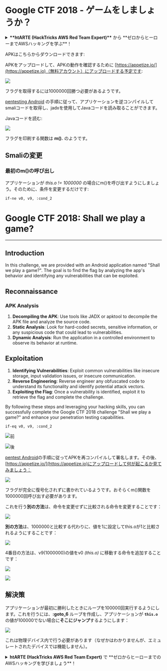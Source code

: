 # Google CTF 2018 - ゲームをしましょうか？

<details>

<summary><strong>**htARTE (HackTricks AWS Red Team Expert)**</strong> から **ゼロからヒーローまでAWSハッキングを学ぶ**！</summary>

HackTricks をサポートする他の方法:

* **HackTricks で企業を宣伝したい** または **HackTricks をPDFでダウンロードしたい** 場合は [**SUBSCRIPTION PLANS**](https://github.com/sponsors/carlospolop) をチェックしてください！
* [**公式PEASS＆HackTricksスワッグ**](https://peass.creator-spring.com)を手に入れる
* [**The PEASS Family**](https://opensea.io/collection/the-peass-family) を発見し、独占的な [**NFTs**](https://opensea.io/collection/the-peass-family) のコレクションを見つける
* **💬 [**Discordグループ**](https://discord.gg/hRep4RUj7f) に参加するか、[**telegramグループ**](https://t.me/peass) に参加するか、**Twitter** 🐦 [**@carlospolopm**](https://twitter.com/hacktricks\_live) をフォローする**
* **ハッキングトリックを共有するために、PRを** [**HackTricks**](https://github.com/carlospolop/hacktricks) **と** [**HackTricks Cloud**](https://github.com/carlospolop/hacktricks-cloud) **のGitHubリポジトリに提出してください。**

</details>

APKはこちらからダウンロードできます:

APKをアップロードして、APKの動作を確認するために [https://appetize.io/](https://appetize.io)（無料アカウント）にアップロードする予定です:

![](<../../.gitbook/assets/image (421).png>)

フラグを取得するには1000000回勝つ必要があるようです。

[pentesting Android](./) の手順に従って、アプリケーションを逆コンパイルしてsmaliコードを取得し、jadxを使用してJavaコードを読み取ることができます。

Javaコードを読む:

![](<../../.gitbook/assets/image (495).png>)

フラグを印刷する関数は **m().** のようです。

## **Smaliの変更**

### **最初のm()の呼び出し**

アプリケーションが _this.o != 1000000_ の場合にm()を呼び出すようにしましょう。そのために、条件を変更するだけです:
```
if-ne v0, v9, :cond_2
```
# Google CTF 2018: Shall we play a game?

---

## Introduction

In this challenge, we are provided with an Android application named "Shall we play a game?". The goal is to find the flag by analyzing the app's behavior and identifying any vulnerabilities that can be exploited.

## Reconnaissance

### APK Analysis

1. **Decompiling the APK**: Use tools like JADX or apktool to decompile the APK file and analyze the source code.
2. **Static Analysis**: Look for hard-coded secrets, sensitive information, or any suspicious code that could lead to vulnerabilities.
3. **Dynamic Analysis**: Run the application in a controlled environment to observe its behavior at runtime.

## Exploitation

1. **Identifying Vulnerabilities**: Exploit common vulnerabilities like insecure storage, input validation issues, or insecure communication.
2. **Reverse Engineering**: Reverse engineer any obfuscated code to understand its functionality and identify potential attack vectors.
3. **Exploiting the Flag**: Once a vulnerability is identified, exploit it to retrieve the flag and complete the challenge.

By following these steps and leveraging your hacking skills, you can successfully complete the Google CTF 2018 challenge "Shall we play a game?" and enhance your penetration testing capabilities.
```
if-eq v0, v9, :cond_2
```
![前](<../../.gitbook/assets/image (383).png>)

![後](<../../.gitbook/assets/image (838).png>)

[pentest Android](./)の手順に従ってAPKを再コンパイルして署名します。その後、[https://appetize.io/](https://appetize.io)にアップロードして何が起こるか見てみましょう：

![](<../../.gitbook/assets/image (128).png>)

フラグが完全に復号化されずに書かれているようです。おそらくm()関数を1000000回呼び出す必要があります。

これを行う**別の方法**は、命令を変更せずに比較される命令を変更することです：

![](<../../.gitbook/assets/image (840).png>)

**別の方法**は、1000000と比較する代わりに、値を1に設定してthis.oが1と比較されるようにすることです：

![](<../../.gitbook/assets/image (629).png>)

4番目の方法は、v9(1000000)の値をv0 _(this.o)_ に移動する命令を追加することです：

![](<../../.gitbook/assets/image (414).png>)

![](<../../.gitbook/assets/image (424).png>)

## 解決策

アプリケーションが最初に勝利したときにループを100000回実行するようにします。これを行うには、**:goto\_6** ループを作成し、アプリケーションが **`this.o`** の値が100000でない場合に**そこにジャンプ**するようにします：

![](<../../.gitbook/assets/image (1090).png>)

これは物理デバイス内で行う必要があります（なぜかはわかりませんが、エミュレートされたデバイスでは機能しません）。

<details>

<summary><strong>htARTE (HackTricks AWS Red Team Expert)</strong> で **ゼロからヒーローまでのAWSハッキングを学びましょう**！</summary>

HackTricks をサポートする他の方法:

* **HackTricks で企業を宣伝したい**、または **HackTricks をPDFでダウンロードしたい**場合は、[**SUBSCRIPTION PLANS**](https://github.com/sponsors/carlospolop)をチェックしてください！
* [**公式PEASS＆HackTricksのグッズ**](https://peass.creator-spring.com)を入手してください
* [**The PEASS Family**](https://opensea.io/collection/the-peass-family)を発見し、独占的な [**NFTs**](https://opensea.io/collection/the-peass-family) のコレクションを見つけてください
* 💬 [**Discordグループ**](https://discord.gg/hRep4RUj7f) に参加するか、[**telegramグループ**](https://t.me/peass) に参加するか、**Twitter** 🐦 [**@carlospolopm**](https://twitter.com/hacktricks\_live) をフォローしてください。
* **HackTricks** と **HackTricks Cloud** のGitHubリポジトリにPRを提出して、あなたのハッキングトリックを共有してください。

</details>
